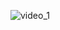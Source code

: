 ![video_1](https://github.com/abdulhaseeb456/asmr-programming_calculator-app-coding-no_talking/assets/99570180/afa51527-2b0c-49a0-9067-73ba4cca6621)
